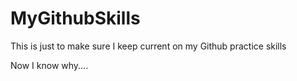 # MyGithubSkills
This is just to make sure I keep current on my Github practice skills



Now I know why....
